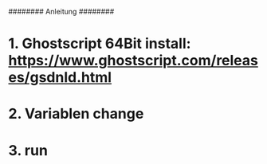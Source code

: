 ########   Anleitung   ########

# 1. Ghostscript 64Bit install: https://www.ghostscript.com/releases/gsdnld.html
# 2. Variablen change
# 3. run
